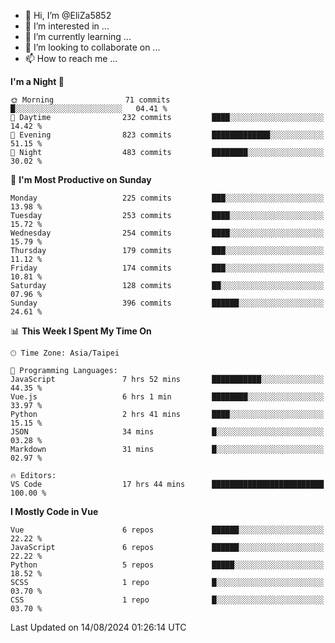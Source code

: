 - 👋 Hi, I’m @EliZa5852
- 👀 I’m interested in ...
- 🌱 I’m currently learning ...
- 💞️ I’m looking to collaborate on ...
- 📫 How to reach me ...

<!--START_SECTION:waka-->
**I'm a Night 🦉** 

```text
🌞 Morning                71 commits          █░░░░░░░░░░░░░░░░░░░░░░░░   04.41 % 
🌆 Daytime                232 commits         ████░░░░░░░░░░░░░░░░░░░░░   14.42 % 
🌃 Evening                823 commits         █████████████░░░░░░░░░░░░   51.15 % 
🌙 Night                  483 commits         ████████░░░░░░░░░░░░░░░░░   30.02 % 
```
📅 **I'm Most Productive on Sunday** 

```text
Monday                   225 commits         ███░░░░░░░░░░░░░░░░░░░░░░   13.98 % 
Tuesday                  253 commits         ████░░░░░░░░░░░░░░░░░░░░░   15.72 % 
Wednesday                254 commits         ████░░░░░░░░░░░░░░░░░░░░░   15.79 % 
Thursday                 179 commits         ███░░░░░░░░░░░░░░░░░░░░░░   11.12 % 
Friday                   174 commits         ███░░░░░░░░░░░░░░░░░░░░░░   10.81 % 
Saturday                 128 commits         ██░░░░░░░░░░░░░░░░░░░░░░░   07.96 % 
Sunday                   396 commits         ██████░░░░░░░░░░░░░░░░░░░   24.61 % 
```


📊 **This Week I Spent My Time On** 

```text
🕑︎ Time Zone: Asia/Taipei

💬 Programming Languages: 
JavaScript               7 hrs 52 mins       ███████████░░░░░░░░░░░░░░   44.35 % 
Vue.js                   6 hrs 1 min         ████████░░░░░░░░░░░░░░░░░   33.97 % 
Python                   2 hrs 41 mins       ████░░░░░░░░░░░░░░░░░░░░░   15.15 % 
JSON                     34 mins             █░░░░░░░░░░░░░░░░░░░░░░░░   03.28 % 
Markdown                 31 mins             █░░░░░░░░░░░░░░░░░░░░░░░░   02.97 % 

🔥 Editors: 
VS Code                  17 hrs 44 mins      █████████████████████████   100.00 % 
```

**I Mostly Code in Vue** 

```text
Vue                      6 repos             ██████░░░░░░░░░░░░░░░░░░░   22.22 % 
JavaScript               6 repos             ██████░░░░░░░░░░░░░░░░░░░   22.22 % 
Python                   5 repos             █████░░░░░░░░░░░░░░░░░░░░   18.52 % 
SCSS                     1 repo              █░░░░░░░░░░░░░░░░░░░░░░░░   03.70 % 
CSS                      1 repo              █░░░░░░░░░░░░░░░░░░░░░░░░   03.70 % 
```




 Last Updated on 14/08/2024 01:26:14 UTC
<!--END_SECTION:waka-->
